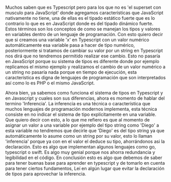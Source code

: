 Muchos saben que es Typescript pero para los que no es 'el superset con musculo para JavaScript' donde agregamos características que JavaScript nativamente no tiene, una de ellas es el tipado estático fuerte que es lo contrario lo que es en JavaScript donde es del tipado dinámico fuerte. Estos términos son los conceptos de como se manejan los tipos y valores en variables dentro de un lenguaje de programación. Con esto quiero decir que si creamos una variable 'x' en Typescript con un valor numérico automáticamente esa variable pasa a hacer de tipo numérico, posteriormente si tratamos de cambiar su valor por un string en Typescript nos dirá que no tendremos permitido realizar ese cambio. Esto no pasaría en JavaScript porque su sistema de tipos es diferente donde por ejemplo replicamos el mismo ejemplo y realizamos el cambio de un valor numérico a un string no pasaría nada porque en tiempo de ejecución, esta característica es digna de lenguajes de programación que son interpretados así como lo es PHP o el mismo JavaScript.

Ahora bien, ya sabemos como funciona el sistema de tipos en Typescript y en Javascript y cuales son sus diferencias, ahora es momento de hablar del termino 'Inferencia'. La inferencia es una técnica o característica que muchos lenguajes de programación modernos implementa, esta técnica consiste en no indicar el sistema de tipo explícitamente en una variable. Que quiero decir con esto, a lo que me refiero es que al momento de asignar un valor a una variable por ejemplo del tipo string como 'Diego' a esta variable no tendremos que decirle que 'Diego' es del tipo string ya que automáticamente lo asume como un string por su valor, esto lo llaman 'inferencia' porque ya con en el valor el deduce su tipo, ahorrándonos asi la declaración. Esto es algo que implementan algunos lenguajes como go, typescript o swift. Es algo muy genial porque nos ahorra redundancia y legibilidad en el código. En conclusión esto es algo que debemos de saber para tener buenas base para aprender en typescript y de tomarlo en cuenta para tener ciertos fundamentos, Leí en algún lugar que evitar la declaración de tipos para aprovechar la inferencia.
